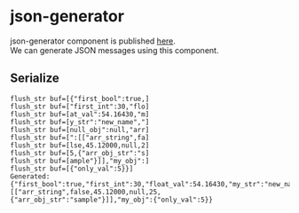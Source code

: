 # json-generator
json-generator component is published [here](https://components.espressif.com/components/espressif/json_generator).   
We can generate JSON messages using this component.   

## Serialize
```
flush_str buf=[{"first_bool":true,]
flush_str buf=["first_int":30,"flo]
flush_str buf=[at_val":54.16430,"m]
flush_str buf=[y_str":"new_name","]
flush_str buf=[null_obj":null,"arr]
flush_str buf=[":[["arr_string",fa]
flush_str buf=[lse,45.12000,null,2]
flush_str buf=[5,{"arr_obj_str":"s]
flush_str buf=[ample"}]],"my_obj":]
flush_str buf=[{"only_val":5}}]
Generated: {"first_bool":true,"first_int":30,"float_val":54.16430,"my_str":"new_name","null_obj":null,"arr":[["arr_string",false,45.12000,null,25,{"arr_obj_str":"sample"}]],"my_obj":{"only_val":5}}
```

